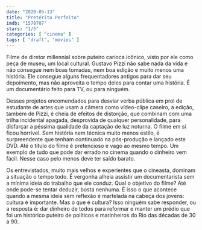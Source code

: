 ```yaml
---
date: "2020-05-13"
title: "Pretérito Perfeito"
imdb: "1578707"
stars: "1/5"
categories: [ "cinema" ]
tags: [ "draft", "movies" ]
---
```

Filme de diretor millennial sobre puteiro carioca icônico, visto por ele como peça de museu, um local cultural. Gustavo Pizzi não sabe nada da vida e não consegue nem boas tomadas, nem boa edição e muito menos uma história. Ele consegue alguns frequentadores antigos para dar seu depoimento, mas não aproveita o tempo deles para contar uma história. É um documentário feito para TV, ou para ninguém.

Desses projetos encomendados para desviar verba pública em prol de estudante de artes que usam a câmera como vídeo-clipe caseiro, a edição, também de Pizzi, é cheia de efeitos de distorção, que combinam com uma trilha incidental apagada, desprovida de qualquer personalidade, para disfarçar a péssima qualidade da captação de luz noturna. O filme em si ficou horrível. Sem história nem técnica muito menos estilo, é surpreendente que tenham continuado na pós-produção e lançado este DVD. Até o título do filme é pretencioso e vago ao mesmo tempo. Um exemplo de tudo que pode dar errado no cinema quando o dinheiro vem fácil. Nesse caso pelo menos deve ter saído barato.

Os entrevistados, muito mais velhos e experientes que o cineasta, dominam a situação o tempo todo. É vergonha alheia assistir um documentarista sem a mínima ideia do trabalho que ele conduz. Qual o objetivo do filme? Até onde pode-se tentar deduzir, bosta nenhuma. É isso o que acontece quando a mesma ideia sem reflexão é martelada na cabeça dos jovens: cultura é importante. Mas o que é cultura? Isso ninguém sabe responder, ou a resposta é: dar dinheiro de todos para reformar e manter um prédio que foi um histórico puteiro de políticos e marinheiros do Rio das décadas de 30 a 90.
